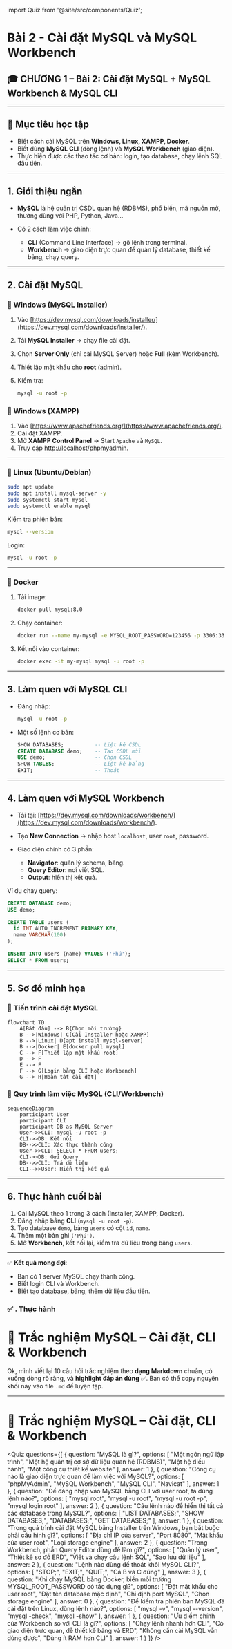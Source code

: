 import Quiz from '@site/src/components/Quiz';

# Bài 2 - Cài đặt MySQL và MySQL Workbench

## 🎓 **CHƯƠNG 1 – Bài 2: Cài đặt MySQL + MySQL Workbench & MySQL CLI**
---

## 🎯 Mục tiêu học tập

* Biết cách cài MySQL trên **Windows, Linux, XAMPP, Docker**.
* Biết dùng **MySQL CLI** (dòng lệnh) và **MySQL Workbench** (giao diện).
* Thực hiện được các thao tác cơ bản: login, tạo database, chạy lệnh SQL đầu tiên.

---

## 1. Giới thiệu ngắn

* **MySQL** là hệ quản trị CSDL quan hệ (RDBMS), phổ biến, mã nguồn mở, thường dùng với PHP, Python, Java…
* Có 2 cách làm việc chính:

  * **CLI** (Command Line Interface) → gõ lệnh trong terminal.
  * **Workbench** → giao diện trực quan để quản lý database, thiết kế bảng, chạy query.

---

## 2. Cài đặt MySQL

### 🔹 Windows (MySQL Installer)

1. Vào [https://dev.mysql.com/downloads/installer/](https://dev.mysql.com/downloads/installer/).
2. Tải **MySQL Installer** → chạy file cài đặt.
3. Chọn **Server Only** (chỉ cài MySQL Server) hoặc **Full** (kèm Workbench).
4. Thiết lập mật khẩu cho **root** (admin).
5. Kiểm tra:

   ```bash
   mysql -u root -p
   ```

### 🔹 Windows (XAMPP)

1. Vào [https://www.apachefriends.org/](https://www.apachefriends.org/).
2. Cài đặt XAMPP.
3. Mở **XAMPP Control Panel** → Start `Apache` và `MySQL`.
4. Truy cập [http://localhost/phpmyadmin](http://localhost/phpmyadmin).

---

### 🔹 Linux (Ubuntu/Debian)

```bash
sudo apt update
sudo apt install mysql-server -y
sudo systemctl start mysql
sudo systemctl enable mysql
```

Kiểm tra phiên bản:

```bash
mysql --version
```

Login:

```bash
mysql -u root -p
```

---

### 🔹 Docker

1. Tải image:

   ```bash
   docker pull mysql:8.0
   ```
2. Chạy container:

   ```bash
   docker run --name my-mysql -e MYSQL_ROOT_PASSWORD=123456 -p 3306:3306 -d mysql:8.0
   ```
3. Kết nối vào container:

   ```bash
   docker exec -it my-mysql mysql -u root -p
   ```

---

## 3. Làm quen với MySQL CLI

* Đăng nhập:

  ```bash
  mysql -u root -p
  ```
* Một số lệnh cơ bản:

  ```sql
  SHOW DATABASES;          -- Liệt kê CSDL
  CREATE DATABASE demo;    -- Tạo CSDL mới
  USE demo;                -- Chọn CSDL
  SHOW TABLES;             -- Liệt kê bảng
  EXIT;                    -- Thoát
  ```

---

## 4. Làm quen với MySQL Workbench

* Tải tại: [https://dev.mysql.com/downloads/workbench/](https://dev.mysql.com/downloads/workbench/).
* Tạo **New Connection** → nhập host `localhost`, user `root`, password.
* Giao diện chính có 3 phần:

  * **Navigator**: quản lý schema, bảng.
  * **Query Editor**: nơi viết SQL.
  * **Output**: hiển thị kết quả.

Ví dụ chạy query:

```sql
CREATE DATABASE demo;
USE demo;

CREATE TABLE users (
  id INT AUTO_INCREMENT PRIMARY KEY,
  name VARCHAR(100)
);

INSERT INTO users (name) VALUES ('Phú');
SELECT * FROM users;
```

---

## 5. Sơ đồ minh họa

### 🔹 Tiến trình cài đặt MySQL

```mermaid
flowchart TD
    A[Bắt đầu] --> B{Chọn môi trường}
    B -->|Windows| C[Cài Installer hoặc XAMPP]
    B -->|Linux| D[apt install mysql-server]
    B -->|Docker| E[docker pull mysql]
    C --> F[Thiết lập mật khẩu root]
    D --> F
    E --> F
    F --> G[Login bằng CLI hoặc Workbench]
    G --> H[Hoàn tất cài đặt]
```

### 🔹 Quy trình làm việc MySQL (CLI/Workbench)

```mermaid
sequenceDiagram
    participant User
    participant CLI
    participant DB as MySQL Server
    User->>CLI: mysql -u root -p
    CLI->>DB: Kết nối
    DB-->>CLI: Xác thực thành công
    User->>CLI: SELECT * FROM users;
    CLI->>DB: Gửi Query
    DB-->>CLI: Trả dữ liệu
    CLI-->>User: Hiển thị kết quả
```

---

## 6. Thực hành cuối bài

1. Cài MySQL theo 1 trong 3 cách (Installer, XAMPP, Docker).
2. Đăng nhập bằng **CLI** (`mysql -u root -p`).
3. Tạo database `demo`, bảng `users` có cột `id`, `name`.
4. Thêm một bản ghi `('Phú')`.
5. Mở **Workbench**, kết nối lại, kiểm tra dữ liệu trong bảng `users`.

---

✅ **Kết quả mong đợi**:

* Bạn có 1 server MySQL chạy thành công.
* Biết login CLI và Workbench.
* Biết tạo database, bảng, thêm dữ liệu đầu tiên.

<!-- Thực hành -->

### ✅ **. Thực hành**


# 📝 Trắc nghiệm MySQL – Cài đặt, CLI & Workbench

Ok, mình viết lại 10 câu hỏi trắc nghiệm theo **dạng Markdown** chuẩn, có xuống dòng rõ ràng, và **highlight đáp án đúng** ✅. Bạn có thể copy nguyên khối này vào file `.md` để luyện tập.

---

# 📝 Trắc nghiệm MySQL – Cài đặt, CLI & Workbench

<Quiz
  questions={[
    {
      question: "MySQL là gì?",
      options: [
        "Một ngôn ngữ lập trình",
        "Một hệ quản trị cơ sở dữ liệu quan hệ (RDBMS)",
        "Một hệ điều hành",
        "Một công cụ thiết kế website"
      ],
      answer: 1
    },
    {
      question: "Công cụ nào là giao diện trực quan để làm việc với MySQL?",
      options: [
        "phpMyAdmin",
        "MySQL Workbench",
        "MySQL CLI",
        "Navicat"
      ],
      answer: 1
    },
    {
      question: "Để đăng nhập vào MySQL bằng CLI với user root, ta dùng lệnh nào?",
      options: [
        "mysql root",
        "mysql -u root",
        "mysql -u root -p",
        "mysql login root"
      ],
      answer: 2
    },
    {
      question: "Câu lệnh nào để hiển thị tất cả các database trong MySQL?",
      options: [
        "LIST DATABASES;",
        "SHOW DATABASES;",
        "DATABASES;",
        "GET DATABASES;"
      ],
      answer: 1
    },
    {
      question: "Trong quá trình cài đặt MySQL bằng Installer trên Windows, bạn bắt buộc phải cấu hình gì?",
      options: [
        "Địa chỉ IP của server",
        "Port 8080",
        "Mật khẩu của user root",
        "Loại storage engine"
      ],
      answer: 2
    },
    {
      question: "Trong Workbench, phần Query Editor dùng để làm gì?",
      options: [
        "Quản lý user",
        "Thiết kế sơ đồ ERD",
        "Viết và chạy câu lệnh SQL",
        "Sao lưu dữ liệu"
      ],
      answer: 2
    },
    {
      question: "Lệnh nào dùng để thoát khỏi MySQL CLI?",
      options: [
        "STOP;",
        "EXIT;",
        "QUIT;",
        "Cả B và C đúng"
      ],
      answer: 3
    },
    {
      question: "Khi chạy MySQL bằng Docker, biến môi trường MYSQL_ROOT_PASSWORD có tác dụng gì?",
      options: [
        "Đặt mật khẩu cho user root",
        "Đặt tên database mặc định",
        "Chỉ định port MySQL",
        "Chọn storage engine"
      ],
      answer: 0
    },
    {
      question: "Để kiểm tra phiên bản MySQL đã cài đặt trên Linux, dùng lệnh nào?",
      options: [
        "mysql -v",
        "mysql --version",
        "mysql -check",
        "mysql -show"
      ],
      answer: 1
    },
    {
      question: "Ưu điểm chính của Workbench so với CLI là gì?",
      options: [
        "Chạy lệnh nhanh hơn CLI",
        "Có giao diện trực quan, dễ thiết kế bảng và ERD",
        "Không cần cài MySQL vẫn dùng được",
        "Dùng ít RAM hơn CLI"
      ],
      answer: 1
    }
  ]}
/>


